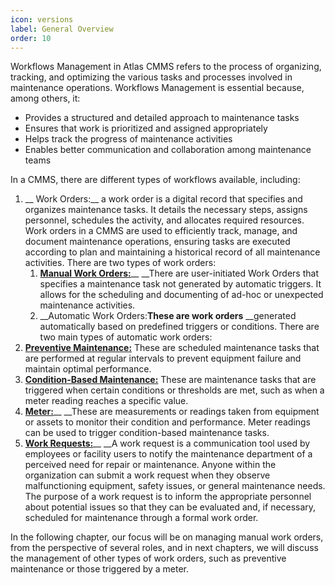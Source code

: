 ```yaml
---
icon: versions
label: General Overview
order: 10
---
```

Workflows Management in Atlas CMMS refers to the process of organizing, tracking, and optimizing the various tasks and processes involved in maintenance operations. Workflows Management is essential because, among others, it:

- Provides a structured and detailed approach to maintenance tasks
- Ensures that work is prioritized and assigned appropriately
- Helps track the progress of maintenance activities
- Enables better communication and collaboration among maintenance teams

In a CMMS, there are different types of workflows available, including:

1. __ Work Orders:__ a work order is a digital record that specifies and organizes maintenance tasks. It details the necessary steps, assigns personnel, schedules the activity, and allocates required resources. Work orders in a CMMS are used to efficiently track, manage, and document maintenance operations, ensuring tasks are executed according to plan and maintaining a historical record of all maintenance activities. There are two types of work orders:
    1. [__Manual Work Orders:__](#_Work_Order)__ __There are user\-initiated Work Orders that specifies a maintenance task not generated by automatic triggers. It allows for the scheduling and documenting of ad\-hoc or unexpected maintenance activities.
    2. __Automatic Work Orders:__These are work orders__ __generated automatically based on predefined triggers or conditions. There are two main types of automatic work orders:
2. [__Preventive Maintenance:__](#_Preventive_Maintenance) These are scheduled maintenance tasks that are performed at regular intervals to prevent equipment failure and maintain optimal performance.
3. [__Condition\-Based Maintenance:__](#_Trigger_a_Condition) These are maintenance tasks that are triggered when certain conditions or thresholds are met, such as when a meter reading reaches a specific value.
4. [__Meter:__](#_Meters)__ __These are measurements or readings taken from equipment or assets to monitor their condition and performance. Meter readings can be used to trigger condition\-based maintenance tasks.
5. [__Work Requests:__](#_Work_Requests)__ __A work request is a communication tool used by employees or facility users to notify the maintenance department of a perceived need for repair or maintenance. Anyone within the organization can submit a work request when they observe malfunctioning equipment, safety issues, or general maintenance needs. The purpose of a work request is to inform the appropriate personnel about potential issues so that they can be evaluated and, if necessary, scheduled for maintenance through a formal work order.

In the following chapter, our focus will be on managing manual work orders, from the perspective of several roles, and in next chapters, we will discuss the management of other types of work orders, such as preventive maintenance or those triggered by a meter.
